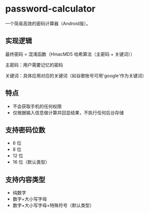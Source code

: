 # password-calculator
一个简易高效的密码计算器（Android版）。

## 实现逻辑
最终密码 = 混淆函数（HmacMD5 哈希算法（主密码 + 关键词））

主密码：用户需要记忆的密码

关键词：具体应用对应的关键词（如谷歌账号可用'google'作为关键词）

## 特点
- 不会获取手机的任何权限
- 仅根据输入信息做计算并回显结果，不执行任何后台存储

## 支持密码位数
- 6 位
- 8 位
- 12 位
- 16 位（默认类型）

## 支持内容类型
- 纯数字
- 数字+大小写字母
- 数字+大小写字母+特殊符号（默认类型）
